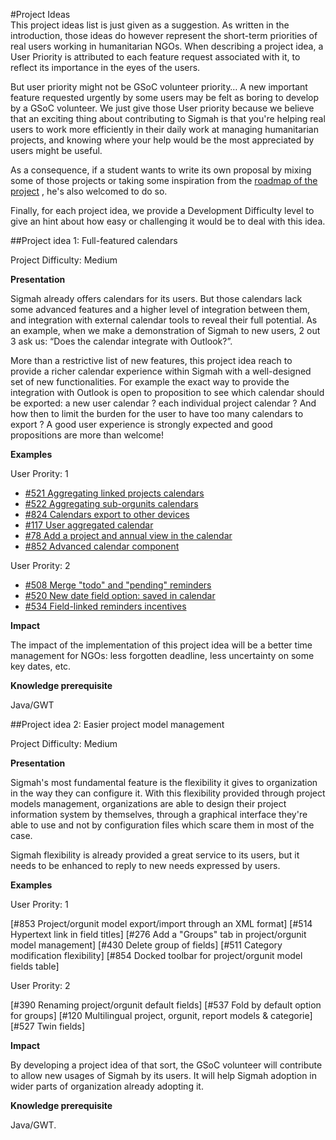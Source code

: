 #Project Ideas    
This project ideas list is just given as a suggestion. As written in the introduction, those ideas do however represent the short-term priorities of real users working in humanitarian NGOs. When describing a project idea, a User Priority is attributed to each feature request associated with it, to reflect its importance in the eyes of the users.

But user priority might not be GSoC volunteer priority… A new important feature requested urgently by some users may be felt as boring to develop by a GSoC volunteer. We just give those User priority because we believe that an exciting thing about contributing to Sigmah is that you're helping real users to work more efficiently in their daily work at managing humanitarian projects, and knowing where your help would be the most appreciated by users might be useful.

As a consequence, if a student wants to write its own proposal by mixing some of those projects or taking some inspiration from the [roadmap of the project](http://www.sigmah.org/issues/roadmap_page.php) , he's also welcomed to do so.

Finally, for each project idea, we provide a Development Difficulty level to give an hint about how easy or challenging it would be to deal with this idea.     

##Project idea 1: Full-featured calendars

Project Difficulty: Medium

**Presentation**

Sigmah already offers calendars for its users. But those calendars lack some advanced features and a higher level of integration between them, and integration with external calendar tools to reveal their full potential. As an example, when we make a demonstration of Sigmah to new users, 2 out 3 ask us: “Does the calendar integrate with Outlook?”.

More than a restrictive list of new features, this project idea reach to provide a richer calendar experience within Sigmah with a well-designed set of new functionalities. For example the exact way to provide the integration with Outlook is open to proposition to see which calendar should be exported: a new user calendar ? each individual project calendar ? And how then to limit the burden for the user to have too many calendars to export ? A good user experience is strongly expected and good propositions are more than welcome!

**Examples**

User Prority: 1

- [#521 Aggregating linked projects calendars](http://www.sigmah.org/issues/view.php?id=521)
- [#522 Aggregating sub-orgunits calendars](http://www.sigmah.org/issues/view.php?id=522)
- [#824 Calendars export to other devices](http://www.sigmah.org/issues/view.php?id=824)
- [#117 User aggregated calendar](http://www.sigmah.org/issues/view.php?id=117)
- [#78 Add a project and annual view in the calendar](http://www.sigmah.org/issues/view.php?id=78)
- [#852 Advanced calendar component](http://www.sigmah.org/issues/view.php?id=852)

User Prority: 2

- [#508 Merge "todo" and "pending" reminders](http://www.sigmah.org/issues/view.php?id=508)
- [#520 New date field option: saved in calendar](http://www.sigmah.org/issues/view.php?id=520)
- [#534 Field-linked reminders incentives](http://www.sigmah.org/issues/view.php?id=534)

**Impact**

The impact of the implementation of this project idea will be a better time management for NGOs: less forgotten deadline, less uncertainty on some key dates, etc.

**Knowledge prerequisite**

Java/GWT

##Project idea 2: Easier project model management

Project Difficulty: Medium

**Presentation**

Sigmah's most fundamental feature is the flexibility it gives to organization in the way they can configure it. With this flexibility provided through project models management, organizations are able to design their project information system by themselves, through a graphical interface they're able to use and not by configuration files which scare them in most of the case.

Sigmah flexibility is already provided a great service to its users, but it needs to be enhanced to reply to new needs expressed by users.

**Examples**

User Prority: 1

[#853 Project/orgunit model export/import through an XML format]
[#514 Hypertext link in field titles]
[#276 Add a "Groups" tab in project/orgunit model management]
[#430 Delete group of fields]
[#511 Category modification flexibility]
[#854 Docked toolbar for project/orgunit model fields table]

User Prority: 2

[#390 Renaming project/orgunit default fields]
[#537 Fold by default option for groups]
[#120 Multilingual project, orgunit, report models & categorie]
[#527 Twin fields]     

**Impact**

By developing a project idea of that sort, the GSoC volunteer will contribute to allow new usages of Sigmah by its users. It will help Sigmah adoption in wider parts of organization already adopting it.

**Knowledge prerequisite**

Java/GWT.
